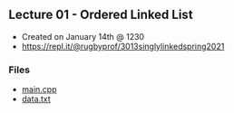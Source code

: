 ## Lecture 01 - Ordered Linked List

- Created on January 14th @ 1230
- https://repl.it/@rugbyprof/3013singlylinkedspring2021


### Files 

- [main.cpp](./main.cpp)
- [data.txt](./data.txt)


